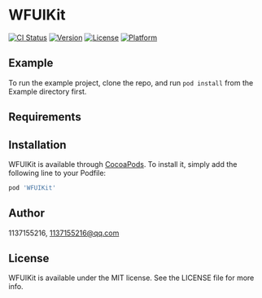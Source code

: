 # WFUIKit

[![CI Status](https://img.shields.io/travis/1137155216/WFUIKit.svg?style=flat)](https://travis-ci.org/1137155216/WFUIKit)
[![Version](https://img.shields.io/cocoapods/v/WFUIKit.svg?style=flat)](https://cocoapods.org/pods/WFUIKit)
[![License](https://img.shields.io/cocoapods/l/WFUIKit.svg?style=flat)](https://cocoapods.org/pods/WFUIKit)
[![Platform](https://img.shields.io/cocoapods/p/WFUIKit.svg?style=flat)](https://cocoapods.org/pods/WFUIKit)

## Example

To run the example project, clone the repo, and run `pod install` from the Example directory first.

## Requirements

## Installation

WFUIKit is available through [CocoaPods](https://cocoapods.org). To install
it, simply add the following line to your Podfile:

```ruby
pod 'WFUIKit'
```

## Author

1137155216, 1137155216@qq.com

## License

WFUIKit is available under the MIT license. See the LICENSE file for more info.
